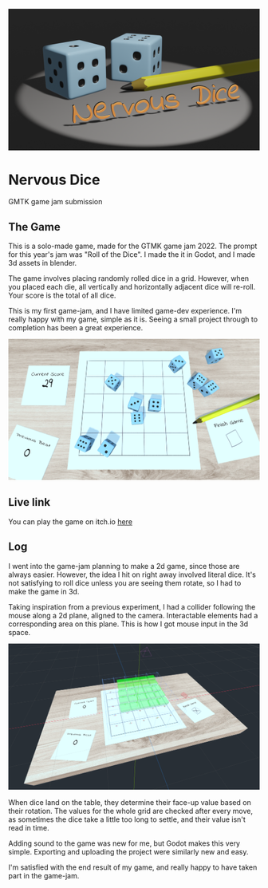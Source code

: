 ![splash](/repo_pics/splash.png)

# Nervous Dice
GMTK game jam submission

## The Game
This is a solo-made game, made for the GTMK game jam 2022. The prompt for this year's jam was "Roll of the Dice". I made the it in Godot, and I made 3d assets in blender.

The game involves placing randomly rolled dice in a grid. However, when you placed each die, all vertically and horizontally adjacent dice will re-roll. Your score is the total of all dice.

This is my first game-jam, and I have limited game-dev experience. I'm really happy with my game, simple as it is. Seeing a small project through to completion has been a great experience.

![screenshot](/repo_pics/screnshot.png)

## Live link
You can play the game on itch.io [here](https://carapaceonbear.itch.io/nervous-dice)

## Log
I went into the game-jam planning to make a 2d game, since those are always easier. However, the idea I hit on right away involved literal dice. It's not satisfying to roll dice unless you are seeing them rotate, so I had to make the game in 3d.

Taking inspiration from a previous experiment, I had a collider following the mouse along a 2d plane, aligned to the camera. Interactable elements had a corresponding area on this plane. This is how I got mouse input in the 3d space.

![bts](/repo_pics/bts.png)

When dice land on the table, they determine their face-up value based on their rotation. The values for the whole grid are checked after every move, as sometimes the dice take a little too long to settle, and their value isn't read in time.

Adding sound to the game was new for me, but Godot makes this very simple. Exporting and uploading the project were similarly new and easy.

I'm satisfied with the end result of my game, and really happy to have taken part in the game-jam.
